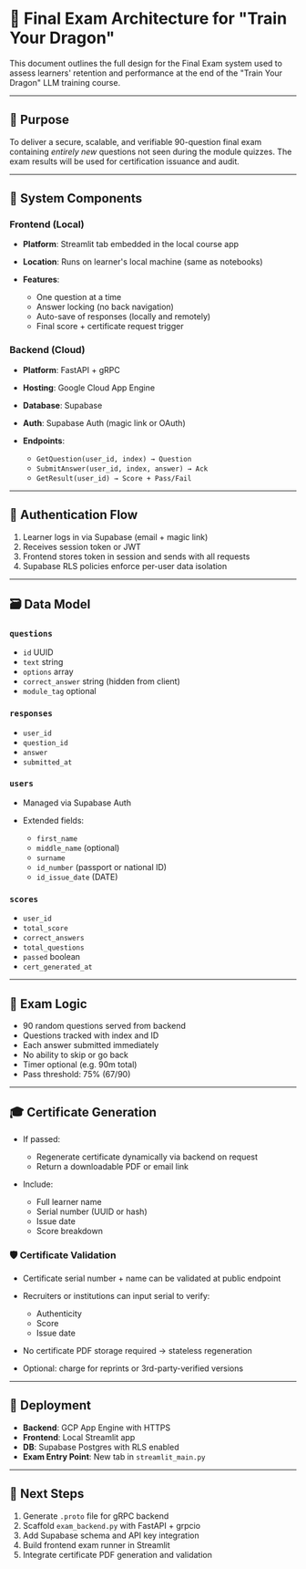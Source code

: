 # 📘 Final Exam Architecture for "Train Your Dragon"

This document outlines the full design for the Final Exam system used to assess learners' retention and performance at the end of the "Train Your Dragon" LLM training course.

---

## 🎯 Purpose

To deliver a secure, scalable, and verifiable 90-question final exam containing *entirely new* questions not seen during the module quizzes. The exam results will be used for certification issuance and audit.

---

## 🧱 System Components

### Frontend (Local)

* **Platform**: Streamlit tab embedded in the local course app
* **Location**: Runs on learner's local machine (same as notebooks)
* **Features**:

  * One question at a time
  * Answer locking (no back navigation)
  * Auto-save of responses (locally and remotely)
  * Final score + certificate request trigger

### Backend (Cloud)

* **Platform**: FastAPI + gRPC
* **Hosting**: Google Cloud App Engine
* **Database**: Supabase
* **Auth**: Supabase Auth (magic link or OAuth)
* **Endpoints**:

  * `GetQuestion(user_id, index) → Question`
  * `SubmitAnswer(user_id, index, answer) → Ack`
  * `GetResult(user_id) → Score + Pass/Fail`

---

## 🔐 Authentication Flow

1. Learner logs in via Supabase (email + magic link)
2. Receives session token or JWT
3. Frontend stores token in session and sends with all requests
4. Supabase RLS policies enforce per-user data isolation

---

## 🗃 Data Model

### `questions`

* `id` UUID
* `text` string
* `options` array
* `correct_answer` string (hidden from client)
* `module_tag` optional

### `responses`

* `user_id`
* `question_id`
* `answer`
* `submitted_at`

### `users`

* Managed via Supabase Auth
* Extended fields:

  * `first_name`
  * `middle_name` (optional)
  * `surname`
  * `id_number` (passport or national ID)
  * `id_issue_date` (DATE)

### `scores`

* `user_id`
* `total_score`
* `correct_answers`
* `total_questions`
* `passed` boolean
* `cert_generated_at`

---

## 🧪 Exam Logic

* 90 random questions served from backend
* Questions tracked with index and ID
* Each answer submitted immediately
* No ability to skip or go back
* Timer optional (e.g. 90m total)
* Pass threshold: 75% (67/90)

---

## 🎓 Certificate Generation

* If passed:

  * Regenerate certificate dynamically via backend on request
  * Return a downloadable PDF or email link
* Include:

  * Full learner name
  * Serial number (UUID or hash)
  * Issue date
  * Score breakdown

### 🛡 Certificate Validation

* Certificate serial number + name can be validated at public endpoint
* Recruiters or institutions can input serial to verify:

  * Authenticity
  * Score
  * Issue date
* No certificate PDF storage required → stateless regeneration
* Optional: charge for reprints or 3rd-party-verified versions

---

## 🧰 Deployment

* **Backend**: GCP App Engine with HTTPS
* **Frontend**: Local Streamlit app
* **DB**: Supabase Postgres with RLS enabled
* **Exam Entry Point**: New tab in `streamlit_main.py`

---

## 🧭 Next Steps

1. Generate `.proto` file for gRPC backend
2. Scaffold `exam_backend.py` with FastAPI + grpcio
3. Add Supabase schema and API key integration
4. Build frontend exam runner in Streamlit
5. Integrate certificate PDF generation and validation

